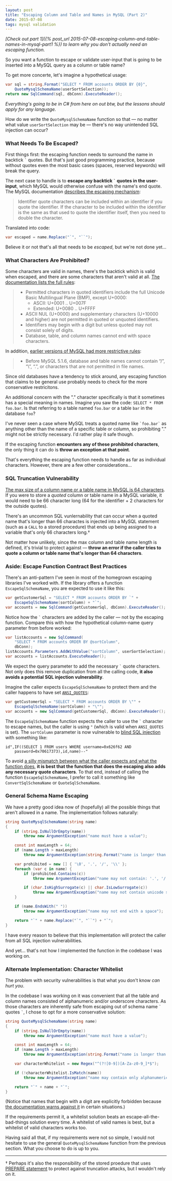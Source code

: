 ```yaml
---
layout: post
title: "Escaping Column and Table and Names in MySQL (Part 2)"
date: 2015-07-08
tags: mysql validation
---
```


*[Check out part 1]({% post_url 2015-07-08-escaping-column-and-table-names-in-mysql-part1 %})
to learn why you don't actually need an escaping function.*

So you want a function to escape or validate user-input that is going to be
inserted into a MySQL query as a column or table name?

To get more concerte, let's imagine a hypothetical usage:

```csharp
var sql = string.Format("SELECT * FROM accounts ORDER BY {0}",
    QuoteMysqlSchemaName(userSortSelection));
return new SqlCommand(sql, dbConn).ExecuteReader();
```

*Everything's going to be in C# from here on out btw, but the lessons should
apply for any language.*

How do we write the `QuoteMysqlSchemaName` function so that — no matter what
value `userSortSelection` may be — there's no way unintended SQL injection can
occur?

### What Needs To Be Escaped?

First things first: the escaping function needs to surround the name in
backtick `` ` `` quotes.  But that's just good programming practice, because
without quotes even the most basic cases (spaces, reserved keywords) will break
the query.

The next case to handle is to __escape any backtick `` ` `` quotes in the
user-input__, which MySQL would otherwise confuse with the name's end quote.
The MySQL documentation [describes the escaping
mechanism](https://dev.mysql.com/doc/refman/5.7/en/identifiers.htm):

> Identifier quote characters can be included within an identifier if you quote
> the identifier. If the character to be included within the identifier is the
> same as that used to quote the identifier itself, then you need to double the
> character.

Translated into code:

```csharp
var escaped = name.Replace("`", "``");
```

Believe it or not that's all that needs to be *escaped*, but we're not done
yet...

### What Characters Are Prohibited?

Some characters are valid in names, there's the backtick which is valid when
escaped, and there are some characters that aren't valid at all.  [The
documentation lists the full
rules](http://dev.mysql.com/doc/refman/5.7/en/identifiers.html):

> - Permitted characters in quoted identifiers include the full Unicode Basic Multilingual Plane (BMP), except U+0000:
>   - ASCII: U+0001 .. U+007F
>   - Extended: U+0080 .. U+FFFF
> - ASCII NUL (U+0000) and supplementary characters (U+10000 and higher) are not permitted in quoted or unquoted identifiers.
> - Identifiers may begin with a digit but unless quoted may not consist solely of digits.
> - Database, table, and column names cannot end with space characters.

In addition, [earlier versions of MySQL had more restrictive
rules](https://dev.mysql.com/doc/refman/5.0/en/identifiers.html):

> - Before MySQL 5.1.6, database and table names cannot contain “/”, “\”, “.”,
>   or characters that are not permitted in file names.

Since old databases have a tendency to stick around, any escaping function that
claims to be general use probably needs to check for the more conservative
restricitons.

An additional concern with the "." character specifically is that it sometimes
has a special meaning in names.  Imagine you saw the code: `SELECT * FROM
foo.bar`.  Is that referring to a table named `foo.bar` or a table `bar` in the
database `foo`?

I've never seen a case where MySQL treats a quoted name like `` `foo.bar` `` as
anything other than the name of a specific table or column, so prohibiting "."
might not be strictly necessary.  I'd rather play it safe though.

If the escaping function __encounters any of these prohibited characters__, the
only thing it can do is __throw an exception at that point__.

That's everything the escaping function needs to handle as far as individual
characters.  However, there are a few other considerations...

### SQL Truncation Vulnerability

[The max size of a column name or a table name in MySQL is 64
characters](http://dev.mysql.com/doc/refman/5.7/en/identifiers.html).  If you
were to store a *quoted* column or table name in a MySQL variable, it would
need to be 66 character long (64 for the identifier + 2 characters for the
outside quotes).

There's an uncommon SQL vunlernability that can occur when a quoted name that's
longer than 66 charactes is injected into a MySQL statement (such as a `CALL`
to a stored procedure) that ends up being assigned to a variable that's only 66
characters long.†

Not matter how unlikely, since the max column and table name length is defined,
it's trivial to protect against — __throw an error if the caller tries to quote
a column or table name that's longer than 64 characters__.

### Aside: Escape Function Contract Best Practices

There's an anti-pattern I've seen in most of the homegrown escaping libraries
I've worked with.  If the library offers a function `EscapeSqlSchemaName`,  you are
expected to use it like this:

```csharp
var getCustomerSql = "SELECT * FROM accounts ORDER BY `" +
    EscapeSqlSchemaName(sortColumn) + "`";
var accounts = new SqlCommand(getCustomerSql, dbConn).ExecuteReader();
```

Notice how the <code>`</code> characters are added by the caller — not by the
escaping function.  Compare this with how the hypothetical column-name query
parameter from before worked:

```csharp
var listAccounts = new SqlCommand(
    "SELECT * FROM accounts ORDER BY @sortColumn",
    dbConn);
listAccounts.Parameters.AddWithValue("sortColumn", userSortSelection);
var accounts = listAccounts.ExecuteReader();
```

We expect the query parameter to add the necessary `` ` `` quote
characters.  Not only does this remove duplication from all the calling code,
__it also avoids a potential SQL injection vulnerability__.

Imagine the caller expects `EscapeSqlSchemaName` to protect them and the caller
happens to have set
[`ANSI_QUOTES`](https://dev.mysql.com/doc/refman/5.7/en/sql-mode.html#sqlmode_ansi_quotes):

```csharp
var getCustomerSql = "SELECT * FROM accounts ORDER BY \"" +
    EscapeSqlSchemaName(sortColumn) + "\"";
var accounts = new SqlCommand(getCustomerSql, dbConn).ExecuteReader();
```

The `EscapeSqlSchemaName` function expects the caller to use the `` ` ``
character to escape names, but the caller is using `"` (which is valid when
`ANSI_QUOTES` is set).  The `sortColumn` parameter is now vulnerable to [blind
SQL injection](https://www.owasp.org/index.php/Blind_SQL_Injection) with
something like:

    id",IF((SELECT 1 FROM users WHERE username=0x626f62 AND
        password=0x70617373),id,name)--"

To avoid [a silly mismatch between what the caller expects and what the
function does](http://www.cnn.com/TECH/space/9909/30/mars.metric/), __it is
best that the function that does the escaping also adds any necessary quote
characters__.  To that end, instead of calling the function
`EscapeSqlSchemaName`, I prefer to call it something like
`ConvertSqlSchemaName` or `QuoteSqlSchemaName`.

### General Schema Name Escaping

We have a pretty good idea now of (hopefully) all the possible things that
aren't allowed in a name.  The implementation follows naturally:

```csharp
string QuoteMysqlSchemaName(string name)
{
    if (string.IsNullOrEmpty(name))
        throw new ArgumentException("name must have a value");

    const int maxLength = 64;
    if (name.Length > maxLength)
        throw new ArgumentException(string.Format("name is longer than {0} characters", maxLength));

    var prohibited = new [] { '\0', '.', '/', '\\' };
    foreach (var c in name) {
        if (prohibited.Contains(c))
            throw new ArgumentException("name may not contain: '.', '/', or '\\'");

        if (char.IsHighSurrogate(c) || char.IsLowSurrogate(c))
            throw new ArgumentException("name may not contain unicode supplementary characters");
    }

    if (name.EndsWith(" "))
        throw new ArgumentException("name may not end with a space");

    return "`" + name.Replace("`", "``") + "`";
}
```

I have every reason to believe that this implementation will protect the caller
from all SQL injection vulnerabilities.

And yet... that's not how I implemented the function in the codebase I was
working on.

### Alternate Implementation: Character Whitelist

The problem with security vulnerabilities is that what you don't know *can hurt
you*.

In the codebase I was working on it was convenient that all the table and
column names consisted of alphanumeric and/or underscore characters.  As those
characters are inherently safe from escaping out of schema name `` ` `` quotes
`` ` ``, I chose to opt for a more conservative solution:

```csharp
string QuoteMysqlSchemaName(string name)
{
    if (string.IsNullOrEmpty(name))
        throw new ArgumentException("name must have a value");

    const int maxLength = 64;
    if (name.Length > maxLength)
        throw new ArgumentException(string.Format("name is longer than {0} characters", maxLength));

    var characterWhitelist = new Regex("^(?![0-9])[A-Za-z0-9_]*$");

    if (!characterWhitelist.IsMatch(name))
        throw new ArgumentException("name may contain only alphanumerics or underscores, and may not begin with a digit");

    return "`" + name + "`";
}
```

(Notice that names that begin with a digit are explicitly forbidden because
[the documentation warns against
it](https://dev.mysql.com/doc/refman/5.7/en/identifiers.html) in certain
situations.)

If the requirements permit it, a whitelist solution beats an
escape-all-the-bad-things solution every time.  A whitelist of valid names is
best, but a whitelist of valid characters works too.

Having said all that, if my requirements were not so simple, I would not
hesitate to use the general `QuoteMysqlSchemaName` function from the previous
section.  What you choose to do is up to you.

---

† Perhaps it's also the responsibility of the stored proedure that uses
[PREPARE statement](https://dev.mysql.com/doc/refman/5.7/en/prepare.html) to
protect against truncation attacks, but I wouldn't rely on it.

